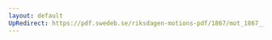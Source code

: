 ```yaml
---
layout: default
UpRedirect: https://pdf.swedeb.se/riksdagen-motions-pdf/1867/mot_1867__ak__00002/mot_1867__ak__00002_008.pdf
---
```

